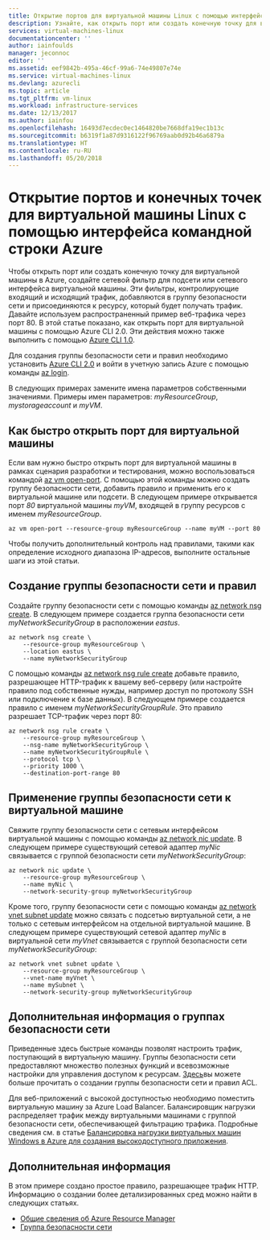 ```yaml
---
title: Открытие портов для виртуальной машины Linux с помощью интерфейса командной строки Azure 2.0 | Документация Майкрософт
description: Узнайте, как открыть порт или создать конечную точку для виртуальной машины Linux, используя модель развертывания с помощью Azure Resource Manager и Azure CLI 2.0.
services: virtual-machines-linux
documentationcenter: ''
author: iainfoulds
manager: jeconnoc
editor: ''
ms.assetid: eef9842b-495a-46cf-99a6-74e49807e74e
ms.service: virtual-machines-linux
ms.devlang: azurecli
ms.topic: article
ms.tgt_pltfrm: vm-linux
ms.workload: infrastructure-services
ms.date: 12/13/2017
ms.author: iainfou
ms.openlocfilehash: 16493d7ecdec0ec1464820be7668dfa19ec1b13c
ms.sourcegitcommit: b6319f1a87d9316122f96769aab0d92b46a6879a
ms.translationtype: HT
ms.contentlocale: ru-RU
ms.lasthandoff: 05/20/2018
---
```

# <a name="open-ports-and-endpoints-to-a-linux-vm-with-the-azure-cli"></a>Открытие портов и конечных точек для виртуальной машины Linux с помощью интерфейса командной строки Azure
Чтобы открыть порт или создать конечную точку для виртуальной машины в Azure, создайте сетевой фильтр для подсети или сетевого интерфейса виртуальной машины. Эти фильтры, контролирующие входящий и исходящий трафик, добавляются в группу безопасности сети и присоединяются к ресурсу, который будет получать трафик. Давайте используем распространенный пример веб-трафика через порт 80. В этой статье показано, как открыть порт для виртуальной машины с помощью Azure CLI 2.0. Эти действия можно также выполнить с помощью [Azure CLI 1.0](nsg-quickstart-nodejs.md).

Для создания группы безопасности сети и правил необходимо установить [Azure CLI 2.0](/cli/azure/install-az-cli2) и войти в учетную запись Azure с помощью команды [az login](/cli/azure/reference-index#az_login).

В следующих примерах замените имена параметров собственными значениями. Примеры имен параметров: *myResourceGroup*, *mystorageaccount* и *myVM*.


## <a name="quickly-open-a-port-for-a-vm"></a>Как быстро открыть порт для виртуальной машины
Если вам нужно быстро открыть порт для виртуальной машины в рамках сценария разработки и тестирования, можно воспользоваться командой [az vm open-port](/cli/azure/vm#az_vm_open_port). С помощью этой команды можно создать группу безопасности сети, добавить правило и применить его к виртуальной машине или подсети. В следующем примере открывается порт *80* виртуальной машины *myVM*, входящей в группу ресурсов с именем *myResourceGroup*.

```azure-cli
az vm open-port --resource-group myResourceGroup --name myVM --port 80
```

Чтобы получить дополнительный контроль над правилами, такими как определение исходного диапазона IP-адресов, выполните остальные шаги из этой статьи.


## <a name="create-a-network-security-group-and-rules"></a>Создание группы безопасности сети и правил
Создайте группу безопасности сети с помощью команды [az network nsg create](/cli/azure/network/nsg#az_network_nsg_create). В следующем примере создается группа безопасности сети *myNetworkSecurityGroup* в расположении *eastus*.

```azurecli
az network nsg create \
    --resource-group myResourceGroup \
    --location eastus \
    --name myNetworkSecurityGroup
```

С помощью команды [az network nsg rule create](/cli/azure/network/nsg/rule#az_network_nsg_rule_create) добавьте правило, разрешающее HTTP-трафик к вашему веб-серверу (или настройте правило под собственные нужды, например доступ по протоколу SSH или подключение к базе данных). В следующем примере создается правило с именем *myNetworkSecurityGroupRule*. Это правило разрешает TCP-трафик через порт 80:

```azurecli
az network nsg rule create \
    --resource-group myResourceGroup \
    --nsg-name myNetworkSecurityGroup \
    --name myNetworkSecurityGroupRule \
    --protocol tcp \
    --priority 1000 \
    --destination-port-range 80
```


## <a name="apply-network-security-group-to-vm"></a>Применение группы безопасности сети к виртуальной машине
Свяжите группу безопасности сети с сетевым интерфейсом виртуальной машины с помощью команды [az network nic update](/cli/azure/network/nic#az_network_nic_update). В следующем примере существующий сетевой адаптер *myNic* связывается с группой безопасности сети *myNetworkSecurityGroup*:

```azurecli
az network nic update \
    --resource-group myResourceGroup \
    --name myNic \
    --network-security-group myNetworkSecurityGroup
```

Кроме того, группу безопасности сети с помощью команды [az network vnet subnet update](/cli/azure/network/vnet/subnet#az_network_vnet_subnet_update) можно связать с подсетью виртуальной сети, а не только с сетевым интерфейсом на отдельной виртуальной машине. В следующем примере существующий сетевой адаптер *myNic* в виртуальной сети *myVnet* связывается с группой безопасности сети *myNetworkSecurityGroup*:

```azurecli
az network vnet subnet update \
    --resource-group myResourceGroup \
    --vnet-name myVnet \
    --name mySubnet \
    --network-security-group myNetworkSecurityGroup
```

## <a name="more-information-on-network-security-groups"></a>Дополнительная информация о группах безопасности сети
Приведенные здесь быстрые команды позволят настроить трафик, поступающий в виртуальную машину. Группы безопасности сети предоставляют множество полезных функций и всевозможные настройки для управления доступом к ресурсам. [Здесь](tutorial-virtual-network.md#secure-network-traffic)вы можете больше прочитать о создании группы безопасности сети и правил ACL.

Для веб-приложений с высокой доступностью необходимо поместить виртуальную машину за Azure Load Balancer. Балансировщик нагрузки распределяет трафик между виртуальными машинами с группой безопасности сети, обеспечивающей фильтрацию трафика. Подробные сведения см. в статье [Балансировка нагрузки виртуальных машин Windows в Azure для создания высокодоступного приложения](tutorial-load-balancer.md).

## <a name="next-steps"></a>Дополнительная информация
В этом примере создано простое правило, разрешающее трафик HTTP. Информацию о создании более детализированных сред можно найти в следующих статьях.

* [Общие сведения об Azure Resource Manager](../../azure-resource-manager/resource-group-overview.md)
* [Группа безопасности сети](../../virtual-network/security-overview.md)
